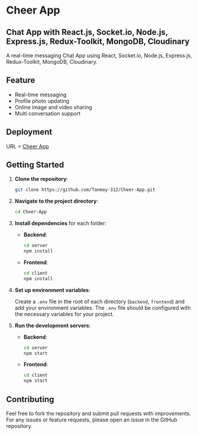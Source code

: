 ﻿# Cheer App

## Chat App with React.js, Socket.io, Node.js, Express.js, Redux-Toolkit, MongoDB, Cloudinary

A real-time messaging Chat App using React, Socket.io, Node.js, Express.js, Redux-Toolkit, MongoDB, Cloudinary.

## Feature

- Real-time messaging
- Profile photo updating
- Online image and video sharing
- Multi conversation support

## Deployment

URL = [Cheer App](https://cheer-app.vercel.app/)

## Getting Started

1. **Clone the repository**:

   ```bash
   git clone https://github.com/Tanmay-312/Cheer-App.git

2. **Navigate to the project directory**:

   ```bash
   cd Cheer-App
   ```

3. **Install dependencies** for each folder:

   - **Backend**:

     ```bash
     cd server
     npm install
     ```

   - **Frontend**:

     ```bash
     cd client
     npm install
     ```

4. **Set up environment variables**:

   Create a `.env` file in the root of each directory (`backend`, `frontend`) and add your environment variables. The `.env` file should be configured with the necessary variables for your project.

5. **Run the development servers**:

   - **Backend**:

     ```bash
     cd server
     npm start
     ```

   - **Frontend**:

     ```bash
     cd client
     npm start
     ```

## Contributing

Feel free to fork the repository and submit pull requests with improvements. For any issues or feature requests, please open an issue in the GitHub repository.
